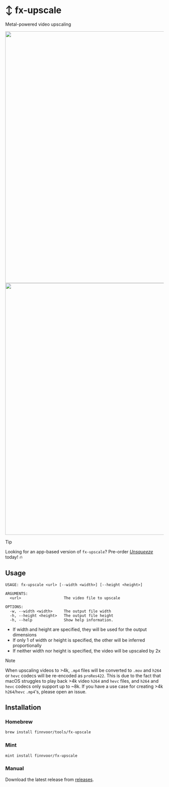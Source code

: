 # ↕️ fx-upscale
Metal-powered video upscaling

<p align="center">
<img src="https://github.com/Finnvoor/fx-upscale/assets/8284016/b3613348-a553-43b6-a607-fd35f33d99d6" width="800" />
  <img src="https://github.com/finnvoor/fx-upscale/assets/8284016/7ae867c2-caef-43d8-8fe3-7048c55f55bd" width="800" />
</p>

> [!TIP]
> Looking for an app-based version of `fx-upscale`? Pre-order [_Unsqueeze_](https://apps.apple.com/app/apple-store/id6475134617?pt=120542042&ct=github&mt=8) today! 🔥

## Usage
```
USAGE: fx-upscale <url> [--width <width>] [--height <height>]

ARGUMENTS:
  <url>                   The video file to upscale

OPTIONS:
  -w, --width <width>     The output file width
  -h, --height <height>   The output file height
  -h, --help              Show help information.
```
- If width and height are specified, they will be used for the output dimensions
- If only 1 of width or height is specified, the other will be inferred proportionally
- If neither width nor height is specified, the video will be upscaled by 2x

> [!NOTE]
> When upscaling videos to >4k, `.mp4` files will be converted to `.mov` and `h264` or `hevc` codecs will be re-encoded as `proRes422`.  This is due to the fact that macOS struggles to play back >4k video `h264` and `hevc` files, and `h264` and `hevc` codecs only support up to ~8k.  If you have a use case for creating >4k `h264`/`hevc` `.mp4`'s, please open an issue.

## Installation
### Homebrew
```bash
brew install finnvoor/tools/fx-upscale
```

### Mint
```bash
mint install finnvoor/fx-upscale
```

### Manual
Download the latest release from [releases](https://github.com/Finnvoor/MetalFXUpscale/releases).
